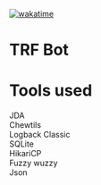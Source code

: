 [![wakatime](https://wakatime.com/badge/user/986136b0-1846-407d-98bf-6419adad41cb/project/3632587a-4928-46dd-8e4a-6dbb2c52f862.svg)](https://wakatime.com/badge/user/986136b0-1846-407d-98bf-6419adad41cb/project/3632587a-4928-46dd-8e4a-6dbb2c52f862)

# TRF Bot

# Tools used
JDA  
Chewtils  
Logback Classic  
SQLite  
HikariCP  
Fuzzy wuzzy  
Json
